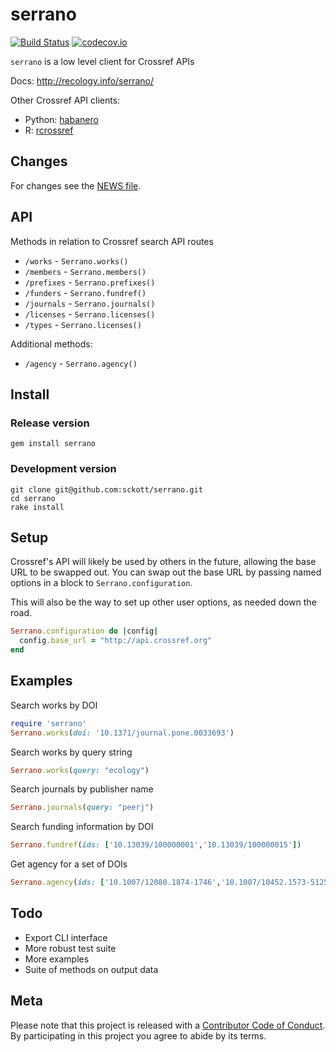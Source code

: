 serrano
=========

[![Build Status](https://api.travis-ci.org/sckott/serrano.png)](https://travis-ci.org/sckott/serrano)
[![codecov.io](http://codecov.io/github/sckott/serrano/coverage.svg?branch=master)](http://codecov.io/github/sckott/serrano?branch=master)

`serrano` is a low level client for Crossref APIs

Docs: http://recology.info/serrano/

Other Crossref API clients:

- Python: [habanero](https://github.com/sckott/habanero)
- R: [rcrossref](https://github.com/ropensci/rcrossref)

## Changes

For changes see the [NEWS file](NEWS.md).

## API

Methods in relation to Crossref search API routes

* `/works` - `Serrano.works()`
* `/members` - `Serrano.members()`
* `/prefixes` - `Serrano.prefixes()`
* `/funders` - `Serrano.fundref()`
* `/journals` - `Serrano.journals()`
* `/licenses` - `Serrano.licenses()`
* `/types` - `Serrano.licenses()`

Additional methods:

* `/agency` - `Serrano.agency()`

## Install

### Release version

```
gem install serrano
```

### Development version

```
git clone git@github.com:sckott/serrano.git
cd serrano
rake install
```

## Setup

Crossref's API will likely be used by others in the future, allowing the base URL to be swapped out. You can swap out the base URL by passing named options in a block to `Serrano.configuration`. 

This will also be the way to set up other user options, as needed down the road.

```ruby
Serrano.configuration do |config|
  config.base_url = "http://api.crossref.org"
end
```

## Examples

Search works by DOI

```ruby
require 'serrano'
Serrano.works(doi: '10.1371/journal.pone.0033693')
```

Search works by query string

```ruby
Serrano.works(query: "ecology")
```

Search journals by publisher name

```ruby
Serrano.journals(query: "peerj")
```

Search funding information by DOI

```ruby
Serrano.fundref(ids: ['10.13039/100000001','10.13039/100000015'])
```

Get agency for a set of DOIs

```ruby
Serrano.agency(ids: ['10.1007/12080.1874-1746','10.1007/10452.1573-5125'])
```

## Todo

* Export CLI interface
* More robust test suite
* More examples
* Suite of methods on output data

## Meta

Please note that this project is released with a [Contributor Code of Conduct](CONDUCT.md). By participating in this project you agree to abide by its terms.
